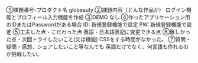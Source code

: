 ①課題番号-プロダクト名
globeauty
②課題内容（どんな作品か）
ログイン機能とプロフィール入力機能を作成
③DEMO
なし
④作ったアプリケーション用のIDまたはPasswordがある場合
ID: 新規登録機能で設定
PW: 新規登録機能で設定
⑤工夫した点・こだわった点
英語・日本語表記に変更できる点
⑥難しかった点・次回トライしたいこと(又は機能)
CSSをする時間がなかった。
⑦質問・疑問・感想、シェアしたいこと等なんでも
英語だけでなく、何言語も作れるのか挑戦したい。
